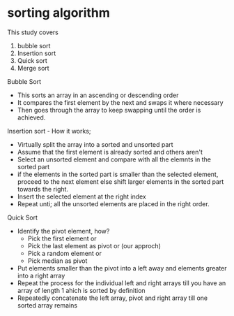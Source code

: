 # sorting algorithm

This study covers
1. bubble sort
2. Insertion sort
3. Quick sort
4. Merge sort

Bubble Sort
- This sorts an array in an ascending or descending order
- It compares the first element by the next and swaps it where necessary
- Then goes through the array to keep swapping until the order is achieved.


Insertion sort - How it works;
- Virtually split the array into a sorted and unsorted part
- Assume that the first element is already sorted and others aren't
- Select an unsorted element and compare with all the elemnts in the sorted part
- if the elements in the sorted part is smaller than the selected element, proceed to the next element else shift larger elements in the sorted part towards the right.
- Insert the selected element at the right index
- Repeat unti; all the unsorted elements are placed in the right order.

Quick Sort
- Identify the pivot element, how?
    - Pick the first element or
    - Pick the last element as pivot or (our approch)
    - Pick a random element or
    - Pick median as pivot
- Put elements smaller than the pivot into a left away and elements greater into a right array
- Repeat the process for the individual left and right arrays till you have an array of length 1 ahich is sorted by definition
- Repeatedly concatenate the left array, pivot and right array till one sorted array remains